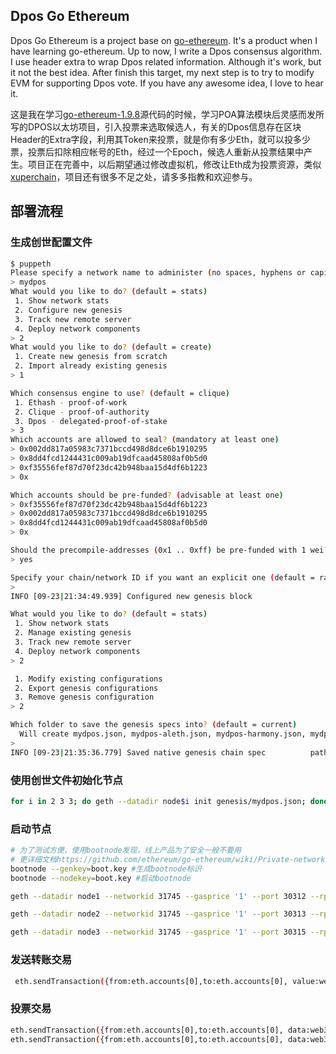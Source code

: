 ## Dpos Go Ethereum
Dpos Go Ethereum is a project base on [go-ethereum](https://github.com/ethereum/go-ethereum). It's a product when I have learning go-ethereum.
Up to now, I write a Dpos consensus algorithm. I use header extra to wrap Dpos related information. Although it's work, but it not the best idea. 
After finish this target, my next step is to try to modify EVM for supporting Dpos vote. If you have any awesome idea, I love to hear it.

这是我在学习[go-ethereum-1.9.8](https://github.com/ethereum/go-ethereum/tree/v1.9.8)源代码的时候，学习POA算法模块后灵感而发所写的DPOS以太坊项目，引入投票来选取候选人，有关的Dpos信息存在区块Header的Extra字段，利用其Token来投票，就是你有多少Eth，就可以投多少票，投票后扣除相应帐号的Eth，经过一个Epoch，候选人重新从投票结果中产生。项目正在完善中，以后期望通过修改虚拟机，修改让Eth成为投票资源，类似[xuperchain](https://github.com/xuperchain/xuperchain)，项目还有很多不足之处，请多多指教和欢迎参与。

## 部署流程

###  生成创世配置文件

```sh
$ puppeth
Please specify a network name to administer (no spaces, hyphens or capital letters please)
> mydpos
What would you like to do? (default = stats)
 1. Show network stats
 2. Configure new genesis
 3. Track new remote server
 4. Deploy network components
> 2
What would you like to do? (default = create)
 1. Create new genesis from scratch
 2. Import already existing genesis
> 1

Which consensus engine to use? (default = clique)
 1. Ethash - proof-of-work
 2. Clique - proof-of-authority
 3. Dpos - delegated-proof-of-stake
> 3
Which accounts are allowed to seal? (mandatory at least one)
> 0x002dd817a05983c7371bccd498d8dce6b1910295
> 0x8dd4fcd1244431c009ab19dfcaad45808af0b5d0
> 0xf35556fef87d70f23dc42b948baa15d4df6b1223
> 0x

Which accounts should be pre-funded? (advisable at least one)
> 0xf35556fef87d70f23dc42b948baa15d4df6b1223
> 0x002dd817a05983c7371bccd498d8dce6b1910295
> 0x8dd4fcd1244431c009ab19dfcaad45808af0b5d0
> 0x

Should the precompile-addresses (0x1 .. 0xff) be pre-funded with 1 wei? (advisable yes)
> yes      

Specify your chain/network ID if you want an explicit one (default = random)
> 
INFO [09-23|21:34:49.939] Configured new genesis block 

What would you like to do? (default = stats)
 1. Show network stats
 2. Manage existing genesis
 3. Track new remote server
 4. Deploy network components
> 2

 1. Modify existing configurations
 2. Export genesis configurations
 3. Remove genesis configuration
> 2

Which folder to save the genesis specs into? (default = current)
  Will create mydpos.json, mydpos-aleth.json, mydpos-harmony.json, mydpos-parity.json
> 
INFO [09-23|21:35:36.779] Saved native genesis chain spec          path=mydpos.json

```

### 使用创世文件初始化节点

```sh
for i in 2 3 3; do geth --datadir node$i init genesis/mydpos.json; done
```



### 启动节点

```sh
# 为了测试方便，使用bootnode发现，线上产品为了安全一般不要用
# 更详细文档https://github.com/ethereum/go-ethereum/wiki/Private-network
bootnode --genkey=boot.key #生成bootnode标识
bootnode --nodekey=boot.key #启动bootnode
```

```sh
geth --datadir node1 --networkid 31745 --gasprice '1' --port 30312 --rpc --rpcaddr '0.0.0.0' --rpcport 8501 --rpcapi 'personal,db,eth,net,web3,txpool,miner,dpos'  --bootnodes 'enode://e37fabfbf0744a934909602f2f8a7f3669fee10f7508c12d4524a051efa4aecec60fcb314e697f4f5ffcec6ea3859f03a6de66e20906353016fdff4d2b20768a@127.0.0.1:0?discport=30301' --allow-insecure-unlock --unlock 002dd817a05983c7371bccd498d8dce6b1910295
```

```sh
geth --datadir node2 --networkid 31745 --gasprice '1' --port 30313 --rpc --rpcaddr '0.0.0.0' --rpcport 8502 --rpcapi 'personal,db,eth,net,web3,txpool,miner,dpos'  --bootnodes 'enode://e37fabfbf0744a934909602f2f8a7f3669fee10f7508c12d4524a051efa4aecec60fcb314e697f4f5ffcec6ea3859f03a6de66e20906353016fdff4d2b20768a@127.0.0.1:0?discport=30301' --allow-insecure-unlock --unlock 8dd4fcd1244431c009ab19dfcaad45808af0b5d0
```

```sh
geth --datadir node3 --networkid 31745 --gasprice '1' --port 30315 --rpc --rpcaddr '0.0.0.0' --rpcport 8504 --rpcapi 'personal,db,eth,net,web3,txpool,miner,dpos'  --bootnodes 'enode://e37fabfbf0744a934909602f2f8a7f3669fee10f7508c12d4524a051efa4aecec60fcb314e697f4f5ffcec6ea3859f03a6de66e20906353016fdff4d2b20768a@127.0.0.1:0?discport=30301' --allow-insecure-unlock --unlock f35556fef87d70f23dc42b948baa15d4df6b1223
```

### 发送转账交易

```sh
 eth.sendTransaction({from:eth.accounts[0],to:eth.accounts[0], value:web3.toWei(1,'ether')});
```

### 投票交易

```sh
eth.sendTransaction({from:eth.accounts[0],to:eth.accounts[0], data:web3.toHex("vote:1000000")});
eth.sendTransaction({from:eth.accounts[0],to:eth.accounts[0], data:web3.toHex("cancel")})
```

